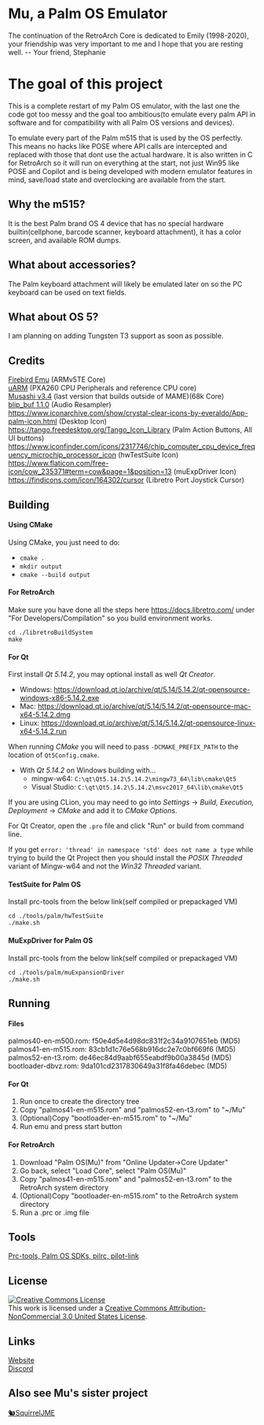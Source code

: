 # Mu, a Palm OS Emulator

The continuation of the RetroArch Core is dedicated to Emily (1998-2020), your
friendship was very important to me and I hope that you are resting well.
 -- Your friend, Stephanie

# The goal of this project

This is a complete restart of my Palm OS emulator, with the last one the code got too messy and the goal too ambitious(to emulate every palm API in software and for compatibility with all Palm OS versions and devices).

To emulate every part of the Palm m515 that is used by the OS perfectly.
This means no hacks like POSE where API calls are intercepted and replaced with those that dont use the actual hardware.
It is also written in C for RetroArch so it will run on everything at the start, not just Win95 like POSE and Copilot and is being developed with modern emulator features in mind, save/load state and overclocking are available from the start.

## Why the m515?

It is the best Palm brand OS 4 device that has no special hardware builtin(cellphone, barcode scanner, keyboard attachment), it has a color screen, and available ROM dumps.

## What about accessories?

The Palm keyboard attachment will likely be emulated later on so the PC keyboard can be used on text fields.

## What about OS 5?

I am planning on adding Tungsten T3 support as soon as possible.

## Credits
[Firebird Emu](https://github.com/nspire-emus/firebird) (ARMv5TE Core)  
[uARM](https://dmitry.gr/?r=05.Projects&proj=07.%20Linux%20on%208bit) (PXA260 CPU Peripherals and reference CPU core)  
[Musashi v3.4](https://github.com/kstenerud/Musashi) (last version that builds outside of MAME)(68k Core)  
[blip_buf 1.1.0](https://github.com/TASVideos/BizHawk/tree/master/blip_buf) (Audio Resampler)  
https://www.iconarchive.com/show/crystal-clear-icons-by-everaldo/App-palm-icon.html (Desktop Icon)  
https://tango.freedesktop.org/Tango_Icon_Library (Palm Action Buttons, All UI buttons)  
https://www.iconfinder.com/icons/2317746/chip_computer_cpu_device_frequency_microchip_processor_icon (hwTestSuite Icon)  
https://www.flaticon.com/free-icon/cow_235371#term=cow&page=1&position=13 (muExpDriver Icon)  
https://findicons.com/icon/164302/cursor (Libretro Port Joystick Cursor)

## Building

#### Using CMake

Using CMake, you just need to do:

 * `cmake .`
 * `mkdir output`
 * `cmake --build output`

#### For RetroArch

Make sure you have done all the steps here https://docs.libretro.com/ under "For Developers/Compilation" so you build environment works.  

    cd ./libretroBuildSystem
    make

#### For Qt

First install _Qt 5.14.2_, you may optional install as well _Qt Creator_.

 * Windows: <https://download.qt.io/archive/qt/5.14/5.14.2/qt-opensource-windows-x86-5.14.2.exe>
 * Mac: <https://download.qt.io/archive/qt/5.14/5.14.2/qt-opensource-mac-x64-5.14.2.dmg>
 * Linux: <https://download.qt.io/archive/qt/5.14/5.14.2/qt-opensource-linux-x64-5.14.2.run>

When running _CMake_ you will need to pass `-DCMAKE_PREFIX_PATH` to the
location of `Qt5Config.cmake`.

 * With _Qt 5.14.2_ on Windows building with...
   * mingw-w64: `C:\qt\Qt5.14.2\5.14.2\mingw73_64\lib\cmake\Qt5`
   * Visual Studio: `C:\qt\Qt5.14.2\5.14.2\msvc2017_64\lib\cmake\Qt5`

If you are using CLion, you may need to go into _Settings_ ->
_Build, Execution, Deployment_ -> _CMake_ and add it to _CMake Options_.

For Qt Creator, open the `.pro` file and click "Run" or build from
command line.

If you get `error: 'thread' in namespace 'std' does not name a type` while
trying to build the Qt Project then you should install the _POSIX Threaded_
variant of Mingw-w64 and not the _Win32 Threaded_ variant.

#### TestSuite for Palm OS
Install prc-tools from the below link(self compiled or prepackaged VM)  

    cd ./tools/palm/hwTestSuite
    ./make.sh

#### MuExpDriver for Palm OS
Install prc-tools from the below link(self compiled or prepackaged VM)  

    cd ./tools/palm/muExpansionDriver
    ./make.sh

## Running
#### Files
palmos40-en-m500.rom: f50e4d5e4d98dc831f2c34a9107651eb (MD5)  
palmos41-en-m515.rom: 83cb1d1c76e568b916dc2e7c0bf669f6 (MD5)  
palmos52-en-t3.rom: de46ec84d9aabf655eabdf9b00a3845d (MD5)   
bootloader-dbvz.rom: 9da101cd2317830649a31f8fa46debec (MD5)  

#### For Qt
 1. Run once to create the directory tree
 2. Copy "palmos41-en-m515.rom" and "palmos52-en-t3.rom" to "~/Mu"
 3. (Optional)Copy "bootloader-en-m515.rom" to "~/Mu"
 4. Run emu and press start button

 #### For RetroArch
 1. Download "Palm OS(Mu)" from "Online Updater->Core Updater"
 2. Go back, select "Load Core", select "Palm OS(Mu)"
 3. Copy "palmos41-en-m515.rom" and "palmos52-en-t3.rom" to the RetroArch system directory
 4. (Optional)Copy "bootloader-en-m515.rom" to the RetroArch system directory
 5. Run a .prc or .img file

## Tools
[Prc-tools, Palm OS SDKs, pilrc, pilot-link](https://github.com/meepingsnesroms/prc-tools-remix)

## License
<a rel="license" href="http://creativecommons.org/licenses/by-nc/3.0/us/"><img alt="Creative Commons License" style="border-width:0" src="https://i.creativecommons.org/l/by-nc/3.0/us/88x31.png" /></a><br />This work is licensed under a <a rel="license" href="http://creativecommons.org/licenses/by-nc/3.0/us/">Creative Commons Attribution-NonCommercial 3.0 United States License</a>.

## Links
[Website](https://meepingsnesroms.github.io/)  
[Discord](https://discord.gg/hWSz8VN)

## Also see Mu's sister project
[🐿SquirrelJME](https://multiphasicapps.net)
